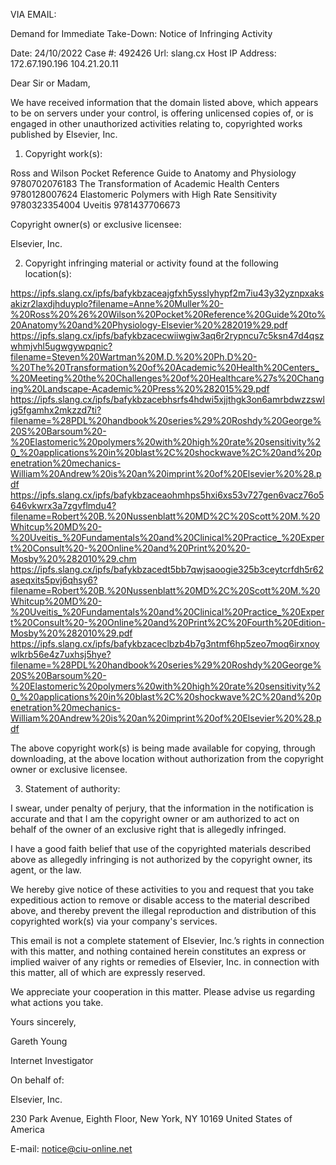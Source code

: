 VIA EMAIL:

Demand for Immediate Take-Down: Notice of Infringing Activity


Date: 	24/10/2022
Case #: 	492426
Url: 	slang.cx
Host IP Address: 	172.67.190.196 104.21.20.11




Dear Sir or Madam,

We have received information that the domain listed above, which appears to be on servers under your control, is offering unlicensed copies of, or is engaged in other unauthorized activities relating to, copyrighted works published by Elsevier, Inc.

1. Copyright work(s):



Ross and Wilson Pocket Reference Guide to Anatomy and Physiology 	9780702076183
The Transformation of Academic Health Centers 	9780128007624
Elastomeric Polymers with High Rate Sensitivity 	9780323354004
Uveitis 	9781437706673


Copyright owner(s) or exclusive licensee:

Elsevier, Inc.



2. Copyright infringing material or activity found at the following location(s):

https://ipfs.slang.cx/ipfs/bafykbzaceajgfxh5ysslyhypf2m7iu43y32yznpxaksakizr2laxdjhduyplo?filename=Anne%20Muller%20-%20Ross%20%26%20Wilson%20Pocket%20Reference%20Guide%20to%20Anatomy%20and%20Physiology-Elsevier%20%282019%29.pdf
https://ipfs.slang.cx/ipfs/bafykbzacecwiiwgiw3aq6r2rypncu7c5ksn47d4qszwhmjvhl5ugwgywpqnic?filename=Steven%20Wartman%20M.D.%20%20Ph.D%20-%20The%20Transformation%20of%20Academic%20Health%20Centers_%20Meeting%20the%20Challenges%20of%20Healthcare%27s%20Changing%20Landscape-Academic%20Press%20%282015%29.pdf
https://ipfs.slang.cx/ipfs/bafykbzacebhsrfs4hdwi5xjjthgk3on6amrbdwzzswljg5fgamhx2mkzzd7ti?filename=%28PDL%20handbook%20series%29%20Roshdy%20George%20S%20Barsoum%20-%20Elastomeric%20polymers%20with%20high%20rate%20sensitivity%20_%20applications%20in%20blast%2C%20shockwave%2C%20and%20penetration%20mechanics-William%20Andrew%20is%20an%20imprint%20of%20Elsevier%20%28.pdf
https://ipfs.slang.cx/ipfs/bafykbzaceaohmhps5hxi6xs53v727gen6vacz76o5646vkwrx3a7zgvflmdu4?filename=Robert%20B.%20Nussenblatt%20MD%2C%20Scott%20M.%20Whitcup%20MD%20-%20Uveitis_%20Fundamentals%20and%20Clinical%20Practice_%20Expert%20Consult%20-%20Online%20and%20Print%20%20-Mosby%20%282010%29.chm
https://ipfs.slang.cx/ipfs/bafykbzacedt5bb7qwjsaoogie325b3ceytcrfdh5r62aseqxits5pvj6qhsy6?filename=Robert%20B.%20Nussenblatt%20MD%2C%20Scott%20M.%20Whitcup%20MD%20-%20Uveitis_%20Fundamentals%20and%20Clinical%20Practice_%20Expert%20Consult%20-%20Online%20and%20Print%2C%20Fourth%20Edition-Mosby%20%282010%29.pdf
https://ipfs.slang.cx/ipfs/bafykbzaceclbzb4b7g3ntmf6hp5zeo7moq6irxnoywlkrb56e4z7uxhsj5hye?filename=%28PDL%20handbook%20series%29%20Roshdy%20George%20S%20Barsoum%20-%20Elastomeric%20polymers%20with%20high%20rate%20sensitivity%20_%20applications%20in%20blast%2C%20shockwave%2C%20and%20penetration%20mechanics-William%20Andrew%20is%20an%20imprint%20of%20Elsevier%20%28.pdf


The above copyright work(s) is being made available for copying, through downloading, at the above location without authorization from the copyright owner or exclusive licensee.



3. Statement of authority:

I swear, under penalty of perjury, that the information in the notification is accurate and that I am the copyright owner or am authorized to act on behalf of the owner of an exclusive right that is allegedly infringed.

I have a good faith belief that use of the copyrighted materials described above as allegedly infringing is not authorized by the copyright owner, its agent, or the law.

We hereby give notice of these activities to you and request that you take expeditious action to remove or disable access to the material described above, and thereby prevent the illegal reproduction and distribution of this copyrighted work(s) via your company's services.

This email is not a complete statement of Elsevier, Inc.’s rights in connection with this matter, and nothing contained herein constitutes an express or implied waiver of any rights or remedies of Elsevier, Inc. in connection with this matter, all of which are expressly reserved.

We appreciate your cooperation in this matter. Please advise us regarding what actions you take.



Yours sincerely,



Gareth Young

Internet Investigator



On behalf of:

Elsevier, Inc.

230 Park Avenue, Eighth Floor, New York, NY 10169 United States of America

E-mail: notice@ciu-online.net
